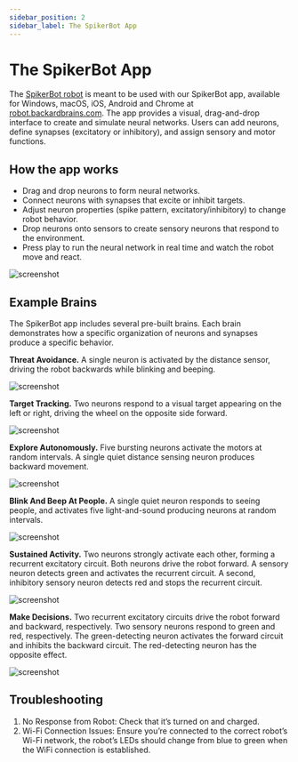 ```yaml
---
sidebar_position: 2
sidebar_label: The SpikerBot App
---
```

# The SpikerBot App #
The [SpikerBot robot](https://docs.backyardbrains.com/Engineering/SpikerBot/) is meant to be used with our SpikerBot app, available for Windows, macOS, iOS, Android and Chrome at [robot.backardbrains.com](https://robot.backyardbrains.com). The app provides a visual, drag-and-drop interface to create and simulate neural networks. Users can add neurons, define synapses (excitatory or inhibitory), and assign sensory and motor functions.

## How the app works ##
- Drag and drop neurons to form neural networks.
- Connect neurons with synapses that excite or inhibit targets.
- Adjust neuron properties (spike pattern, excitatory/inhibitory) to change robot behavior.
- Drop neurons onto sensors to create sensory neurons that respond to the environment.
- Press play to run the neural network in real time and watch the robot move and react.

![screenshot](screenshot1.png)

## Example Brains ##
The SpikerBot app includes several pre-built brains. Each brain demonstrates how a specific organization of neurons and synapses produce a specific behavior.

**Threat Avoidance.** A single neuron is activated by the distance sensor, driving the robot backwards while blinking and beeping.

![screenshot](brain1.png)

**Target Tracking.** Two neurons respond to a visual target appearing on the left or right, driving the wheel on the opposite side forward.

![screenshot](brain2.png)

**Explore Autonomously.** Five bursting neurons activate the motors at random intervals. A single quiet distance sensing neuron produces backward movement.

![screenshot](brain3.png)

**Blink And Beep At People.** A single quiet neuron responds to seeing people, and activates five light-and-sound producing neurons at random intervals.

![screenshot](brain4.png)

**Sustained Activity.** Two neurons strongly activate each other, forming a recurrent excitatory circuit. Both neurons drive the robot forward. A sensory neuron detects green and activates the recurrent circuit. A second, inhibitory sensory neuron detects red and stops the recurrent circuit.

![screenshot](brain5.png)

**Make Decisions.** Two recurrent excitatory circuits drive the robot forward and backward, respectively. Two sensory neurons respond to green and red, respectively. The green-detecting neuron activates the forward circuit and inhibits the backward circuit. The red-detecting neuron has the opposite effect.

![screenshot](brain6.png)

## Troubleshooting ##

1. No Response from Robot: Check that it’s turned on and charged.
2. Wi-Fi Connection Issues: Ensure you’re connected to the correct robot’s Wi-Fi network, the robot’s LEDs should change from blue to green when the WiFi connection is established.
